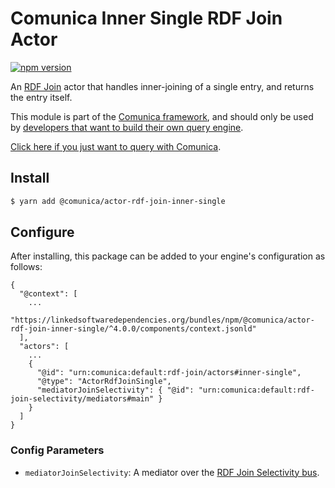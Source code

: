 # Comunica Inner Single RDF Join Actor

[![npm version](https://badge.fury.io/js/%40comunica%2Factor-rdf-join-inner-single.svg)](https://www.npmjs.com/package/@comunica/actor-rdf-join-inner-single)

An [RDF Join](https://github.com/comunica/comunica/tree/master/packages/bus-rdf-join) actor
that handles inner-joining of a single entry, and returns the entry itself.

This module is part of the [Comunica framework](https://github.com/comunica/comunica),
and should only be used by [developers that want to build their own query engine](https://comunica.dev/docs/modify/).

[Click here if you just want to query with Comunica](https://comunica.dev/docs/query/).

## Install

```bash
$ yarn add @comunica/actor-rdf-join-inner-single
```

## Configure

After installing, this package can be added to your engine's configuration as follows:
```text
{
  "@context": [
    ...
    "https://linkedsoftwaredependencies.org/bundles/npm/@comunica/actor-rdf-join-inner-single/^4.0.0/components/context.jsonld"
  ],
  "actors": [
    ...
    {
      "@id": "urn:comunica:default:rdf-join/actors#inner-single",
      "@type": "ActorRdfJoinSingle",
      "mediatorJoinSelectivity": { "@id": "urn:comunica:default:rdf-join-selectivity/mediators#main" }
    }
  ]
}
```

### Config Parameters

* `mediatorJoinSelectivity`: A mediator over the [RDF Join Selectivity bus](https://github.com/comunica/comunica/tree/master/packages/bus-rdf-join-selectivity).
